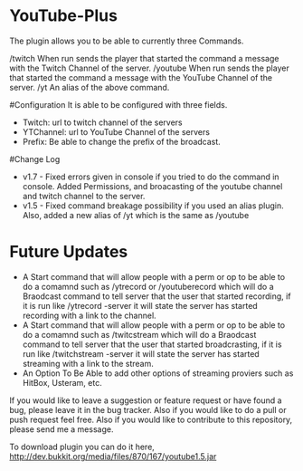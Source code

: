 # YouTube-Plus
The plugin allows you to be able to currently three Commands.

/twitch When run sends the player that started the command a message with the Twitch Channel of the server.
/youtube When run sends the player that started the command a message with the YouTube Channel of the server.
/yt An alias of the above command.

#Configuration
It is able to be configured with three fields.

* Twitch: url to twitch channel of the servers
* YTChannel: url to YouTube Channel of the servers
* Prefix: Be able to change the prefix of the broadcast.

#Change Log
* v1.7 - Fixed errors given in console if you tried to do the command in console. Added Permissions, and broacasting of the youtube channel and twitch channel to the server.
* v1.5 - Fixed command breakage possibility if you used an alias plugin. Also, added a new alias of /yt which is the same as /youtube

# Future Updates 
* A Start command that will allow people with a perm or op to be able to do a comamnd such as /ytrecord or /youtuberecord which will do a Braodcast command to tell server that the user that started recording, if it is run like /ytrecord -server it will state the server has started recording with a link to the channel.
* A Start command that will allow people with a perm or op to be able to do a comamnd such as /twitcstream which will do a Braodcast command to tell server that the user that started broadcrasting, if it is run like /twitchstream -server it will state the server has started streaming with a link to the stream.
* An Option To Be Able to add other options of streaming proviers such as HitBox, Usteram, etc.

If you would like to leave a suggestion or feature request or have found a bug, please leave it in the bug tracker. Also if you would like to do a pull or push request feel free. Also if you would like to contribute to this repository, please send me a message.


To download plugin you can do it here, http://dev.bukkit.org/media/files/870/167/youtube1.5.jar
